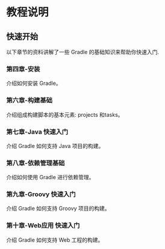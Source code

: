 # 教程说明

## 快速开始

以下章节的资料讲解了一些 Gradle 的基础知识来帮助你快速入门.

### 第四章-安装

介绍如何安装 Gradle。

### 第六章-构建基础

介绍组成构建脚本的基本元素: projects 和tasks。

### 第七章-Java 快速入门

介绍 Gradle 如何支持 Java 项目的构建。

### 第八章-依赖管理基础

介绍如何使用 Gradle 进行依赖管理。

### 第九章-Groovy 快速入门

介绍 Gradle 如何支持 Groovy 项目的构建。

### 第十章-Web应用 快速入门 

介绍 Gradle 如何支持 Web 工程的构建。